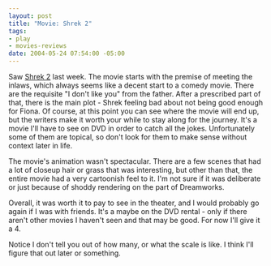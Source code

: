 ```yaml
--- 
layout: post
title: "Movie: Shrek 2"
tags: 
- play
- movies-reviews
date: 2004-05-24 07:54:00 -05:00
---
```

Saw <a href="http://www.imdb.com/title/tt0298148/">Shrek 2</a> last week.  The movie starts with the premise of meeting the
inlaws, which always seems like a decent start to a comedy movie.  There are the requisite "I don't like you" from the father.  After a prescribed part of that, there is the main plot - Shrek feeling bad about not being good enough for Fiona.  Of course, at this point you can see where the movie will end up, but the writers make it worth your while to stay along for the journey.  It's a movie I'll have to see on DVD in order to catch all the jokes.  Unfortunately some of them are topical, so don't look for them to make sense without context later in life.

The movie's animation wasn't spectacular.  There are a few scenes that had a lot of closeup hair or grass that was interesting, but other than that, the entire movie had a very cartoonish feel to it.  I'm not sure if it was deliberate or just because of shoddy rendering
on the part of Dreamworks.

Overall, it was worth it to pay to see in the theater, and I would probably go again if I was with friends.   It's a maybe on the DVD
rental - only if there aren't other movies I haven't seen and that may be good.  For now I'll give it a 4.

Notice I don't tell you out of how many, or what the scale is like.  I think I'll figure that out later or something.
